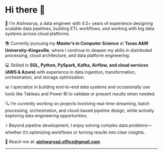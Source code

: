 # Hi there 👋  

🚀 I'm Aishwarya, a data engineer with 4.5+ years of experience designing scalable data pipelines, building ETL workflows, and working with big data systems across cloud platforms.

📚 Currently pursuing my **Master’s in Computer Science** at **Texas A&M University–Kingsville**, where I continue to deepen my skills in distributed processing, cloud architecture, and data platform engineering.

💻 Skilled in **SQL, Python, PySpark, Kafka, Airflow, and cloud services (AWS & Azure)** with experience in data ingestion, transformation, orchestration, and storage optimization.

📊 I specialize in building end-to-end data systems and occasionally use tools like Tableau and Power BI to validate or present results when needed.

🔍 I’m currently working on projects involving real-time streaming, batch processing, orchestration, and cloud-based pipeline design, while actively exploring data engineering opportunities.

⚡ Beyond pipeline development, I enjoy solving complex data problems—whether it’s optimizing workflows or turning results into clear insights.

📧 Reach me at: **aishwaryad.office@gmail.com**  

---
